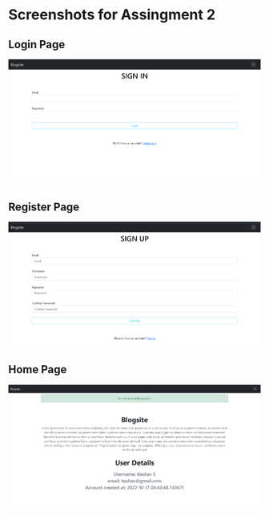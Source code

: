# Screenshots for Assingment 2

## Login Page

![Alt text](/Assignments/Keshav/Assignment-2/Screenshots/Login.png?raw=true)

## Register Page

![Alt text](/Assignments/Keshav/Assignment-2/Screenshots/Register.png?raw=true)

## Home Page

![Alt text](/Assignments/Keshav/Assignment-2/Screenshots/Home.png?raw=true)
